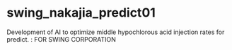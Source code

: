 # swing_nakajia_predict01
Development of AI to optimize middle hypochlorous acid injection rates for predict. : FOR SWING CORPORATION
